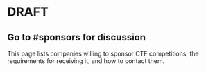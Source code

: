 # DRAFT
## Go to #sponsors for discussion

This page lists companies willing to sponsor CTF competitions, the requirements for receiving it, and how to contact them.
